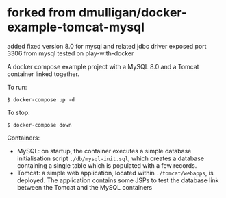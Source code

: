 # forked from dmulligan/docker-example-tomcat-mysql

added fixed version 8.0 for mysql and related jdbc driver
exposed port 3306 from mysql
tested on play-with-docker

A docker compose example project with a MySQL 8.0 and a Tomcat container linked together.

To run: 

	$ docker-compose up -d 
	
To stop:

	$ docker-compose down

Containers:
- MySQL: on startup, the container executes a simple database initialisation script `./db/mysql-init.sql`, which
  creates a database containing a single table which is populated with a few records.
- Tomcat: a simple web application, located within `./tomcat/webapps`, is deployed. The application contains some JSPs
  to test the database link between the Tomcat and the MySQL containers